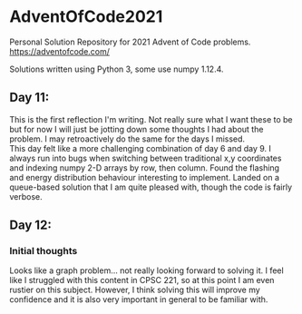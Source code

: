 # AdventOfCode2021
Personal Solution Repository for 2021 Advent of Code problems. https://adventofcode.com/

Solutions written using Python 3, some use numpy 1.12.4.

## Day 11:
This is the first reflection I'm writing. Not really sure what I want these to be but for now I will just be jotting down some thoughts I had about the problem. I may retroactively do the same for the days I missed.  
This day felt like a more challenging combination of day 6 and day 9. I always run into bugs when switching between traditional x,y coordinates and indexing numpy 2-D arrays by row, then column. Found the flashing and energy distribution behaviour interesting to implement. Landed on a queue-based solution that I am quite pleased with, though the code is fairly verbose. 

## Day 12:
### Initial thoughts
Looks like a graph problem... not really looking forward to solving it. I feel like I struggled with this content in CPSC 221, so at this point I am even rustier on this subject. However, I think solving this will improve my confidence and it is also very important in general to be familiar with. 
